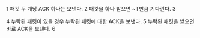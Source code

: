 1
패킷 두 개당 ACK 하나는 보낸다.
2
패킷을 하나 받으면 ~T만큼 기다린다.
3

4
누락된 패킷이 있을 경우 누락된 패킷에 대한 ACK을 보낸다.
5
누락된 패킷을 받으면 바로 ACK을 보낸다.
6